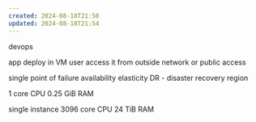```yaml
---
created: 2024-08-18T21:50
updated: 2024-08-18T21:54
---
```



devops 

app deploy in VM
user access it from outside network or public access

single point of failure
availability
elasticity
DR - disaster recovery region



1 core CPU  0.25 GiB RAM

single instance 3096 core CPU 24  TiB RAM

